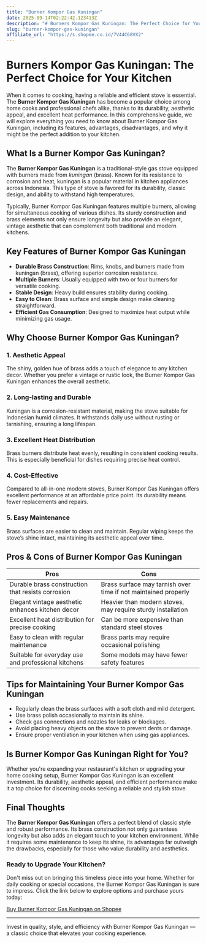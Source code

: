 ```yaml
---
title: "Burner Kompor Gas Kuningan"
date: 2025-09-14T02:22:42.123413Z
description: "# Burners Kompor Gas Kuningan: The Perfect Choice for Your Kitchen..."
slug: "burner-kompor-gas-kuningan"
affiliate_url: "https://s.shopee.co.id/7V44C68VX2"
---
```

# Burners Kompor Gas Kuningan: The Perfect Choice for Your Kitchen

When it comes to cooking, having a reliable and efficient stove is essential. The **Burner Kompor Gas Kuningan** has become a popular choice among home cooks and professional chefs alike, thanks to its durability, aesthetic appeal, and excellent heat performance. In this comprehensive guide, we will explore everything you need to know about Burner Kompor Gas Kuningan, including its features, advantages, disadvantages, and why it might be the perfect addition to your kitchen.

## What Is a Burner Kompor Gas Kuningan?

The **Burner Kompor Gas Kuningan** is a traditional-style gas stove equipped with burners made from *kuningan* (brass). Known for its resistance to corrosion and heat, kuningan is a popular material in kitchen appliances across Indonesia. This type of stove is favored for its durability, classic design, and ability to withstand high temperatures.

Typically, Burner Kompor Gas Kuningan features multiple burners, allowing for simultaneous cooking of various dishes. Its sturdy construction and brass elements not only ensure longevity but also provide an elegant, vintage aesthetic that can complement both traditional and modern kitchens.

## Key Features of Burner Kompor Gas Kuningan

- **Durable Brass Construction**: Rims, knobs, and burners made from kuningan (brass), offering superior corrosion resistance.
- **Multiple Burners**: Usually equipped with two or four burners for versatile cooking.
- **Stable Design**: Heavy build ensures stability during cooking.
- **Easy to Clean**: Brass surface and simple design make cleaning straightforward.
- **Efficient Gas Consumption**: Designed to maximize heat output while minimizing gas usage.

## Why Choose Burner Kompor Gas Kuningan?

### 1. Aesthetic Appeal

The shiny, golden hue of brass adds a touch of elegance to any kitchen decor. Whether you prefer a vintage or rustic look, the Burner Kompor Gas Kuningan enhances the overall aesthetic.

### 2. Long-lasting and Durable

Kuningan is a corrosion-resistant material, making the stove suitable for Indonesian humid climates. It withstands daily use without rusting or tarnishing, ensuring a long lifespan.

### 3. Excellent Heat Distribution

Brass burners distribute heat evenly, resulting in consistent cooking results. This is especially beneficial for dishes requiring precise heat control.

### 4. Cost-Effective

Compared to all-in-one modern stoves, Burner Kompor Gas Kuningan offers excellent performance at an affordable price point. Its durability means fewer replacements and repairs.

### 5. Easy Maintenance

Brass surfaces are easier to clean and maintain. Regular wiping keeps the stove’s shine intact, maintaining its aesthetic appeal over time.

## Pros & Cons of Burner Kompor Gas Kuningan

| Pros | Cons |
|---------|--------|
| Durable brass construction that resists corrosion | Brass surface may tarnish over time if not maintained properly |
| Elegant vintage aesthetic enhances kitchen decor | Heavier than modern stoves, may require sturdy installation |
| Excellent heat distribution for precise cooking | Can be more expensive than standard steel stoves |
| Easy to clean with regular maintenance | Brass parts may require occasional polishing |
| Suitable for everyday use and professional kitchens | Some models may have fewer safety features |

## Tips for Maintaining Your Burner Kompor Gas Kuningan

- Regularly clean the brass surfaces with a soft cloth and mild detergent.
- Use brass polish occasionally to maintain its shine.
- Check gas connections and nozzles for leaks or blockages.
- Avoid placing heavy objects on the stove to prevent dents or damage.
- Ensure proper ventilation in your kitchen when using gas appliances.

## Is Burner Kompor Gas Kuningan Right for You?

Whether you're expanding your restaurant's kitchen or upgrading your home cooking setup, Burner Kompor Gas Kuningan is an excellent investment. Its durability, aesthetic appeal, and efficient performance make it a top choice for discerning cooks seeking a reliable and stylish stove.

## Final Thoughts

The **Burner Kompor Gas Kuningan** offers a perfect blend of classic style and robust performance. Its brass construction not only guarantees longevity but also adds an elegant touch to your kitchen environment. While it requires some maintenance to keep its shine, its advantages far outweigh the drawbacks, especially for those who value durability and aesthetics.

### Ready to Upgrade Your Kitchen?

Don't miss out on bringing this timeless piece into your home. Whether for daily cooking or special occasions, the Burner Kompor Gas Kuningan is sure to impress. Click the link below to explore options and purchase yours today:

[Buy Burner Kompor Gas Kuningan on Shopee](https://s.shopee.co.id/7V44C68VX2)

---

Invest in quality, style, and efficiency with Burner Kompor Gas Kuningan — a classic choice that elevates your cooking experience.